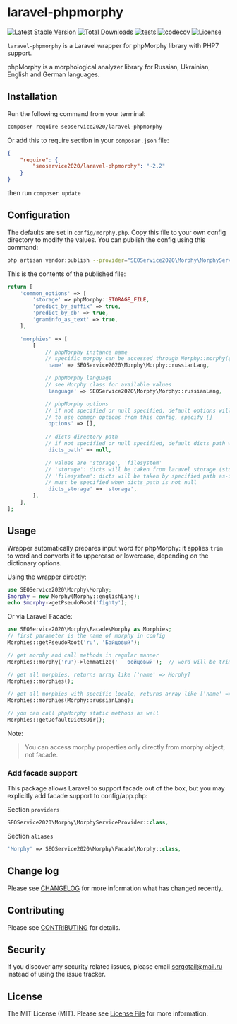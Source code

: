 # laravel-phpmorphy

[![Latest Stable Version](https://poser.pugx.org/seoservice2020/laravel-phpmorphy/version)](https://packagist.org/packages/seoservice2020/laravel-phpmorphy)
[![Total Downloads](https://poser.pugx.org/seoservice2020/laravel-phpmorphy/downloads)](https://packagist.org/packages/seoservice2020/laravel-phpmorphy)
[![tests](https://github.com/seoservice2020/laravel-phpmorphy/workflows/tests/badge.svg)](https://github.com/seoservice2020/laravel-phpmorphy/actions)
[![codecov](https://codecov.io/gh/seoservice2020/laravel-phpmorphy/branch/master/graph/badge.svg)](https://codecov.io/gh/seoservice2020/laravel-phpmorphy)
[![License](https://poser.pugx.org/seoservice2020/laravel-phpmorphy/license)](https://packagist.org/packages/seoservice2020/laravel-phpmorphy)

```laravel-phpmorphy``` is a Laravel wrapper for phpMorphy library with PHP7 support.

phpMorphy is a morphological analyzer library for Russian, Ukrainian, English and German languages.

## Installation

Run the following command from your terminal:

```bash
composer require seoservice2020/laravel-phpmorphy
```

Or add this to require section in your `composer.json` file:

```json
{
    "require": {
        "seoservice2020/laravel-phpmorphy": "~2.2"
    }
}
```

then run ```composer update```

## Configuration

The defaults are set in `config/morphy.php`. Copy this file to your own config directory to modify the values. You can publish the config using this command:

```bash
php artisan vendor:publish --provider="SEOService2020\Morphy\MorphyServiceProvider"
```

This is the contents of the published file:

```php
return [
    'common_options' => [
        'storage' => phpMorphy::STORAGE_FILE,
        'predict_by_suffix' => true,
        'predict_by_db' => true,
        'graminfo_as_text' => true,
    ],

    'morphies' => [
        [
            // phpMorphy instance name
            // specific morphy can be accessed through Morphy::morphy($name) method
            'name' => SEOService2020\Morphy\Morphy::russianLang,

            // phpMorphy language
            // see Morphy class for available values
            'language' => SEOService2020\Morphy\Morphy::russianLang,

            // phpMorphy options
            // if not specified or null specified, default options will be used
            // to use common options from this config, specify []
            'options' => [],
            
            // dicts directory path
            // if not specified or null specified, default dicts path will be used
            'dicts_path' => null,

            // values are 'storage', 'filesystem'
            // 'storage': dicts will be taken from laravel storage (storage/app folder)
            // 'filesystem': dicts will be taken by specified path as-is
            // must be specified when dicts_path is not null
            'dicts_storage' => 'storage',
        ],
    ],
];
```

## Usage

Wrapper automatically prepares input word for phpMorphy: it applies `trim` to word and converts it to uppercase or lowercase, depending on the dictionary options.

Using the wrapper directly:

``` php
use SEOService2020\Morphy\Morphy;
$morphy = new Morphy(Morphy::englishLang);
echo $morphy->getPseudoRoot('fighty');
```

Or via Laravel Facade:

``` php
use SEOService2020\Morphy\Facade\Morphy as Morphies;
// first parameter is the name of morphy in config
Morphies::getPseudoRoot('ru', 'Бойцовый');

// get morphy and call methods in regular manner
Morphies::morphy('ru')->lemmatize('   бойцовый');  // word will be trimmed

// get all morphies, returns array like ['name' => Morphy]
Morphies::morphies();

// get all morphies with specific locale, returns array like ['name' => Morphy]
Morphies::morphies(Morphy::russianLang);

// you can call phpMorphy static methods as well
Morphies::getDefaultDictsDir();
```

Note:
> You can access morphy properties only directly from morphy object, not facade.

### Add facade support

This package allows Laravel to support facade out of the box, but you may explicitly add facade support to config/app.php:

Section ```providers```

``` php
SEOService2020\Morphy\MorphyServiceProvider::class,
```

Section ```aliases```

``` php
'Morphy' => SEOService2020\Morphy\Facade\Morphy::class,
```

## Change log

Please see [CHANGELOG](CHANGELOG.md) for more information what has changed recently.

## Contributing

Please see [CONTRIBUTING](CONTRIBUTING.md) for details.

## Security

If you discover any security related issues, please email sergotail@mail.ru instead of using the issue tracker.

## License

The MIT License (MIT). Please see [License File](LICENSE.md) for more information.
